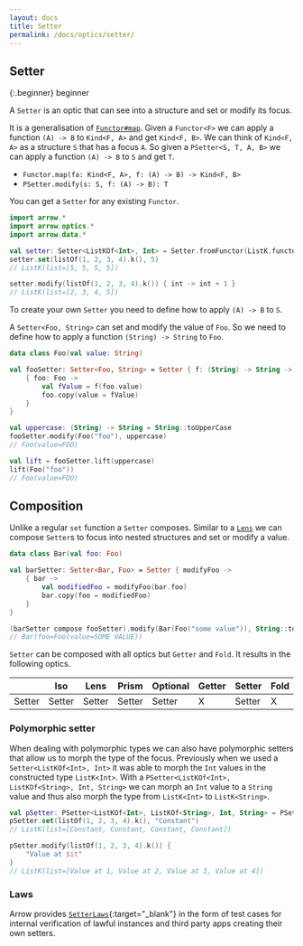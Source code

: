 ```yaml
---
layout: docs
title: Setter
permalink: /docs/optics/setter/
---
```


## Setter

{:.beginner}
beginner

A `Setter` is an optic that can see into a structure and set or modify its focus.

It is a generalisation of [`Functor#map`](/docs/typeclasses/functor). Given a `Functor<F>` we can apply a function `(A) -> B` to `Kind<F, A>` and get `Kind<F, B>`. We can think of `Kind<F, A>` as a structure `S` that has a focus `A`.
So given a `PSetter<S, T, A, B>` we can apply a function `(A) -> B` to `S` and get `T`.

- `Functor.map(fa: Kind<F, A>, f: (A) -> B) -> Kind<F, B>`
- `PSetter.modify(s: S, f: (A) -> B): T`

You can get a `Setter` for any existing `Functor`.

```kotlin
import arrow.*
import arrow.optics.*
import arrow.data.*

val setter: Setter<ListKOf<Int>, Int> = Setter.fromFunctor(ListK.functor())
setter.set(listOf(1, 2, 3, 4).k(), 5)
// ListK(list=[5, 5, 5, 5])
```
```kotlin
setter.modify(listOf(1, 2, 3, 4).k()) { int -> int + 1 }
// ListK(list=[2, 3, 4, 5])
```

To create your own `Setter` you need to define how to apply `(A) -> B` to `S`.

A `Setter<Foo, String>` can set and modify the value of `Foo`. So we need to define how to apply a function `(String) -> String` to `Foo`.

```kotlin
data class Foo(val value: String)

val fooSetter: Setter<Foo, String> = Setter { f: (String) -> String ->
    { foo: Foo ->
        val fValue = f(foo.value)
        foo.copy(value = fValue)
    }
}
```
```kotlin
val uppercase: (String) -> String = String::toUpperCase
fooSetter.modify(Foo("foo"), uppercase)
// Foo(value=FOO)
```
```kotlin
val lift = fooSetter.lift(uppercase)
lift(Foo("foo"))
// Foo(value=FOO)
```

## Composition

Unlike a regular `set` function a `Setter` composes. Similar to a [`Lens`](/docs/optics/lens) we can compose `Setter`s to focus into nested structures and set or modify a value.

```kotlin
data class Bar(val foo: Foo)

val barSetter: Setter<Bar, Foo> = Setter { modifyFoo ->
    { bar ->
        val modifiedFoo = modifyFoo(bar.foo)
        bar.copy(foo = modifiedFoo)
    }
}

(barSetter compose fooSetter).modify(Bar(Foo("some value")), String::toUpperCase)
// Bar(foo=Foo(value=SOME VALUE))
```

`Setter` can be composed with all optics but `Getter` and `Fold`. It results in the following optics.

|   | Iso | Lens | Prism |Optional | Getter | Setter | Fold | Traversal |
| --- | --- | --- | --- |--- | --- | --- | --- | --- |
| Setter | Setter | Setter | Setter | Setter | X | Setter | X | Setter |

### Polymorphic setter

When dealing with polymorphic types we can also have polymorphic setters that allow us to morph the type of the focus.
Previously when we used a `Setter<ListKOf<Int>, Int>` it was able to morph the `Int` values in the constructed type `ListK<Int>`.
With a `PSetter<ListKOf<Int>, ListKOf<String>, Int, String>` we can morph an `Int` value to a `String` value and thus also morph the type from `ListK<Int>` to `ListK<String>`.

```kotlin
val pSetter: PSetter<ListKOf<Int>, ListKOf<String>, Int, String> = PSetter.fromFunctor(ListK.functor())
pSetter.set(listOf(1, 2, 3, 4).k(), "Constant")
// ListK(list=[Constant, Constant, Constant, Constant])
```
```kotlin
pSetter.modify(listOf(1, 2, 3, 4).k()) {
    "Value at $it"
}
// ListK(list=[Value at 1, Value at 2, Value at 3, Value at 4])
```

### Laws

Arrow provides [`SetterLaws`][setter_laws_source]{:target="_blank"} in the form of test cases for internal verification of lawful instances and third party apps creating their own setters.

[setter_laws_source]: https://github.com/arrow-kt/arrow/blob/master/modules/core/arrow-test/src/main/kotlin/arrow/test/laws/SetterLaws.kt